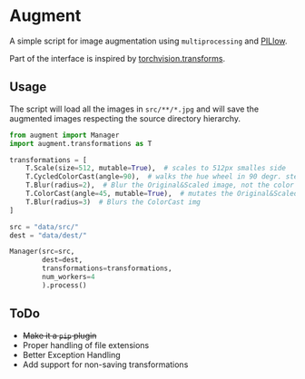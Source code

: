 # Augment

A simple script for image augmentation using `multiprocessing` and
[PILlow](https://pillow.readthedocs.io).

Part of the interface is inspired by
[torchvision.transforms](http://pytorch.org/docs/torchvision/transforms.html).

## Usage

The script will load all the images in `src/**/*.jpg` and will save the
augmented images respecting the source directory hierarchy.

```python
from augment import Manager
import augment.transformations as T

transformations = [
    T.Scale(size=512, mutable=True),  # scales to 512px smalles side
    T.CycledColorCast(angle=90),  # walks the hue wheel in 90 degr. steps
    T.Blur(radius=2),  # Blur the Original&Scaled image, not the color cast
    T.ColorCast(angle=45, mutable=True),  # mutates the Original&Scaled img
    T.Blur(radius=3)  # Blurs the ColorCast img
]

src = "data/src/"
dest = "data/dest/"

Manager(src=src,
        dest=dest,
        transformations=transformations,
        num_workers=4
        ).process()
```

## ToDo

- ~~Make it a `pip` plugin~~
- Proper handling of file extensions
- Better Exception Handling
- Add support for non-saving transformations
